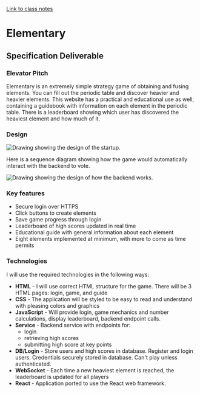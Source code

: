 [Link to class notes](notes.md)
# Elementary
## Specification Deliverable
### Elevator Pitch
Elementary is an extremely simple strategy game of obtaining and fusing elements. You can fill out the periodic table and discover heavier and heavier elements. This website has a practical and educational use as well, containing a guidebook with information on each element in the periodic table. There is a leaderboard showing which user has discovered the heaviest element and how much of it.

### Design

![Drawing showing the design of the startup.](/assets/images/design.png)

Here is a sequence diagram showing how the game would automatically interact with the backend to vote. 

![Drawing showing the design of how the backend works.](/assets/images/backend_design.png)

### Key features
- Secure login over HTTPS
- Click buttons to create elements
- Save game progress through login
- Leaderboard of high scores updated in real time
- Educational guide with general information about each element
- Eight elements implemented at minimum, with more to come as time permits

### Technologies
I will use the required technologies in the following ways:
- **HTML** - I will use correct HTML structure for the game. There will be 3 HTML pages:  login, game, and guide
- **CSS** - The application will be styled to be easy to read and understand with pleasing colors and graphics
- **JavaScript** - Will provide login, game mechanics and number calculations, display leaderboard, backend endpoint calls.
- **Service** - Backend service with endpoints for:
  - login
  - retrieving high scores
  - submitting high score at key points
- **DB/Login** - Store users and high scores in database. Register and login users. Credentials securely stored in database. Can't play unless authenticated.
- **WebSocket** - Each time a new heaviest element is reached, the leaderboard is updated for all players
- **React** - Application ported to use the React web framework.